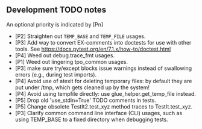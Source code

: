 ## Development TODO notes

An optional priority is indicated by [Pn]

- [P2] Straighten out `TEMP_BASE` and `TEMP_FILE` usages.
- [P3] Add way to convert EX-comments into doctests for use with other tools.
  See https://docs.pytest.org/en/7.1.x/how-to/doctest.html
- [P4] Weed out debug.trace_fmt usages.
- [P1] Weed out lingering tpo_common usages.
- [P3] make sure try/except blocks issue warnings instead of swallowing errors (e.g., during test imports).
- [P4] Avoid use of atexit for deleting temporary files: by default they are
  put under /tmp, which gets cleaned up by the system!
- [P4] Avoid using tempfile directly: use glue_helper.get_temp_file instead.
- [P5] Drop old 'use_stdin=True' TODO comments in tests.
- [P5] Change obsolete TestIt2.test_xyz method traces to TestIt.test_xyz.
- [P3] Clarify common command line interface (CLI) usages, such as using TEMP_BASE to a fixed directory when debugging tests.
